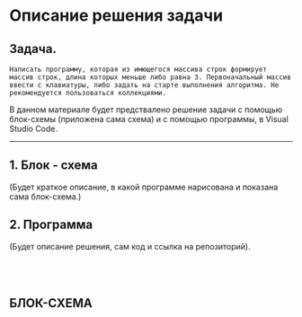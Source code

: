 # Описание решения задачи

## **Задача.**

    Написать программу, которая из имющегося массива строк формирует массив строк, длина которых меньше либо равна 3. Первоначальный массив ввести с клавиатуры, либо задать на старте выполнения алгоритма. Не рекомендуется пользоваться коллекциями.

В данном материале будет предствалено решение задачи с помощью блок-схемы (приложена сама схема) и с помощью программы, в Visual Studio Code.
___

## 1. Блок - схема

(Будет краткое описание, в какой программе нарисована и показана сама блок-схема.)

## 2. Программа

(Будет описание решения, сам код и ссылка на репозиторий).
<br/>
<br/>
<br/>
<br/>

   ## БЛОК-СХЕМА  
   

